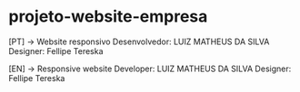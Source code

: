 # projeto-website-empresa
[PT]
-> Website responsivo
Desenvolvedor: LUIZ MATHEUS DA SILVA
Designer: Fellipe Tereska

[EN] 
-> Responsive website
Developer: LUIZ MATHEUS DA SILVA
Designer: Fellipe Tereska